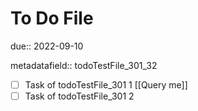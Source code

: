 # To Do File

due:: 2022-09-10

metadatafield:: todoTestFile_301\_32

- [ ] Task of todoTestFile_301 1 [[Query me]]
- [ ] Task of todoTestFile_301 2
